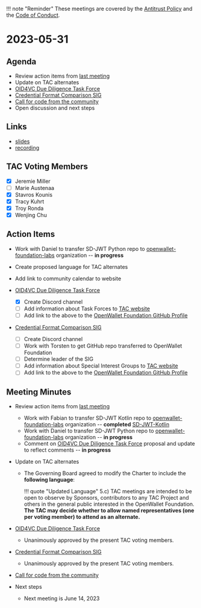 [//]: # (SPDX-License-Identifier: CC-BY-4.0)

!!! note "Reminder"
    These meetings are covered by the [Antitrust Policy](../../governance/antitrust.md) and the [Code of Conduct](../../governance/code-of-conduct.md).

# 2023-05-31

## Agenda
- Review action items from [last meeting](./2023-05-17.md#action-items)
- Update on TAC alternates
- [OID4VC Due Diligence Task Force](https://github.com/openwallet-foundation/tac/issues/23)
- [Credential Format Comparison SIG](https://github.com/openwallet-foundation/tac/issues/26)
- [Call for code from the community](https://github.com/openwallet-foundation/project-proposals)
- Open discussion and next steps

## Links
- [slides](https://docs.google.com/presentation/d/1lNWzRWbwDGtKOEkt4VxNU45Ac6EEVnWkD1lqIbmpljg/edit?usp=sharing)
- [recording](https://zoom.us/rec/play/iFtV6nESPYhyZEQBRUPC9R_WRMRN5UDA2JFt1Ip2bgYuZRcvqiPmfK8OGIh-pmZodA6sD4L-X3zhMWAs.CIJ5JEsKrRod2jTg?canPlayFromShare=true&from=share_recording_detail&continueMode=true&componentName=rec-play&originRequestUrl=https%3A%2F%2Fzoom.us%2Frec%2Fshare%2FcVTUUAlOAykUXa6cS6ZwnOQJETykxR-i1AwZVAYuN9F4ocvPu5XhhTh0PhQBoSR_.RPK-EDvtLDXesi3I)

## TAC Voting Members

- [x] Jeremie Miller
- [ ] Marie Austenaa
- [x] Stavros Kounis
- [x] Tracy Kuhrt
- [x] Troy Ronda
- [x] Wenjing Chu

## Action Items
- Work with Daniel to transfer SD-JWT Python repo to [openwallet-foundation-labs](https://github.com/openwallet-foundation-labs) organization -- **in progress**
- Create proposed language for TAC alternates
- Add link to community calendar to website
- [OID4VC Due Diligence Task Force](https://github.com/openwallet-foundation/tac/issues/23)

    - [x] Create Discord channel
    - [ ] Add information about Task Forces to [TAC website](https://openwallet-foundation.github.io/tac/)
    - [ ] Add link to the above to the [OpenWallet Foundation GitHub Profile](https://github.com/openwallet-foundation/.github/blob/main/profile/README.md)

- [Credential Format Comparison SIG](https://github.com/openwallet-foundation/tac/issues/26)

    - [ ] Create Discord channel
    - [ ] Work with Torsten to get GitHub repo transferred to OpenWallet Foundation
    - [ ] Determine leader of the SIG
    - [ ] Add information about Special Interest Groups to [TAC website](https://openwallet-foundation.github.io/tac/)
    - [ ] Add link to the above to the [OpenWallet Foundation GitHub Profile](https://github.com/openwallet-foundation/.github/blob/main/profile/README.md)

## Meeting Minutes
- Review action items from [last meeting](./2023-05-17.md#action-items)
    - Work with Fabian to transfer SD-JWT Kotlin repo to [openwallet-foundation-labs](https://github.com/openwallet-foundation-labs) organization -- **completed** [SD-JWT-Kotlin](https://github.com/openwallet-foundation-lab/SD-JWT-Kotlin)
    - Work with Daniel to transfer SD-JWT Python repo to [openwallet-foundation-labs](https://github.com/openwallet-foundation-labs) organization -- **in progress**
    - Comment on [OID4VC Due Diligence Task Force](https://github.com/openwallet-foundation/tac/issues/23) proposal and update to reflect comments -- **in progress**

- Update on TAC alternates
    - The Governing Board agreed to modify the Charter to include the **following language**:

        !!! quote "Updated Language"
            5.c) TAC meetings are intended to be open to observe by Sponsors, contributors to any TAC Project and others in the general public interested in the OpenWallet Foundation. **The TAC may decide whether to allow named representatives (one per voting member) to attend as an alternate.**

- [OID4VC Due Diligence Task Force](https://github.com/openwallet-foundation/tac/issues/23)
    - Unanimously approved by the present TAC voting members.

- [Credential Format Comparison SIG](https://github.com/openwallet-foundation/tac/issues/26)
    - Unanimously approved by the present TAC voting members.

- [Call for code from the community](https://github.com/openwallet-foundation/project-proposals)

- Next steps
    - Next meeting is June 14, 2023
